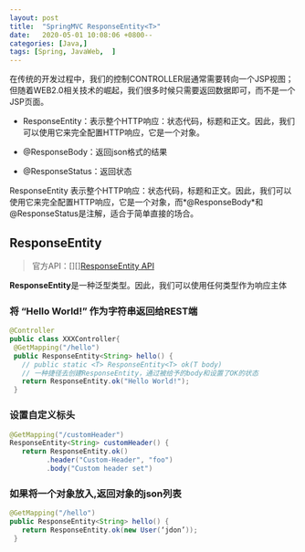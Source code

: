 ```yaml
---
layout: post
title:  "SpringMVC ResponseEntity<T>"
date:   2020-05-01 10:08:06 +0800--
categories: [Java,]
tags: [Spring, JavaWeb,  ]  
---
```


在传统的开发过程中，我们的控制CONTROLLER层通常需要转向一个JSP视图；但随着WEB2.0相关技术的崛起，我们很多时候只需要返回数据即可，而不是一个JSP页面。

- ResponseEntity：表示整个HTTP响应：状态代码，标题和正文。因此，我们可以使用它来完全配置HTTP响应，它是一个对象。

- @ResponseBody：返回json格式的结果

- @ResponseStatus：返回状态

  

ResponseEntity 表示整个HTTP响应：状态代码，标题和正文。因此，我们可以使用它来完全配置HTTP响应，它是一个对象，而*@ResponseBody*和@ResponseStatus是注解，适合于简单直接的场合。



## **ResponseEntity**

> 官方API：[][][ResponseEntity API](https://docs.spring.io/spring/docs/current/javadoc-api/org/springframework/http/ResponseEntity.html)

**ResponseEntity**是一种泛型类型。因此，我们可以使用任何类型作为响应主体

### 将 “Hello World!” 作为字符串返回给REST端

```java
@Controller
public class XXXController{
 @GetMapping("/hello")
 public ResponseEntity<String> hello() {
   // public static <T> ResponseEntity<T> ok(T body)
   // 一种捷径去创建ResponseEntity，通过被给予的body和设置了OK的状态
   return ResponseEntity.ok("Hello World!");
 }
```

### 设置自定义标头

```java
@GetMapping("/customHeader")
ResponseEntity<String> customHeader() {
   return ResponseEntity.ok()
         .header("Custom-Header", "foo")
         .body("Custom header set")
```

### 如果将一个对象放入,返回对象的json列表

```java
@GetMapping("/hello")
public ResponseEntity<String> hello() {
   return ResponseEntity.ok(new User(‘jdon’));
 }
```

